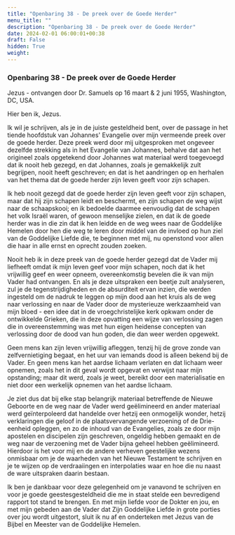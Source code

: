 ```yaml
---
title: "Openbaring 38 - De preek over de Goede Herder"
menu_title: ""
description: "Openbaring 38 - De preek over de Goede Herder"
date: 2024-02-01 06:00:01+00:38
draft: False
hidden: True
weight:
---
```

### Openbaring 38 - De preek over de Goede Herder

Jezus - ontvangen door Dr. Samuels op 16 maart & 2 juni 1955, Washington, DC, USA.

Hier ben ik, Jezus.

Ik wil je schrijven, als je in de juiste gesteldheid bent, over de passage in het tiende hoofdstuk van Johannes' Evangelie over mijn vermeende preek over de goede herder. Deze preek werd door mij uitgesproken met ongeveer dezelfde strekking als in het Evangelie van Johannes, behalve dat aan het origineel zoals opgetekend door Johannes wat materiaal werd toegevoegd dat ik nooit heb gezegd, en dat Johannes, zoals je gemakkelijk zult begrijpen, nooit heeft geschreven; en dat is het aandringen op en herhalen van het thema dat de goede herder zijn leven geeft voor zijn schapen.

Ik heb nooit gezegd dat de goede herder zijn leven geeft voor zijn schapen, maar dat hij zijn schapen leidt en beschermt, en zijn schapen de weg wijst naar de schaapskooi; en ik bedoelde daarmee eenvoudig dat de schapen het volk Israël waren, of gewoon menselijke zielen, en dat ik de goede herder was in die zin dat ik hen leidde en de weg wees naar de Goddelijke Hemelen door hen die weg te leren door middel van de invloed op hun ziel van de Goddelijke Liefde die, te beginnen met mij, nu openstond voor allen die haar in alle ernst en oprecht zouden zoeken.

Nooit heb ik in deze preek van de goede herder gezegd dat de Vader mij liefheeft omdat ik mijn leven geef voor mijn schapen, noch dat ik het vrijwillig geef en weer opneem, overeenkomstig bevelen die ik van mijn Vader had ontvangen. En als je deze uitspraken een beetje zult analyseren, zul je de tegenstrijdigheden en de absurditeit ervan inzien, die werden ingesteld om de nadruk te leggen op mijn dood aan het kruis als de weg naar verlossing en naar de Vader door de mysterieuze werkzaamheid van mijn bloed - een idee dat in de vroegchristelijke kerk opkwam onder de ontwikkelde Grieken, die in deze opvatting een wijze van verlossing zagen die in overeenstemming was met hun eigen heidense concepten van verlossing door de dood van hun goden, die dan weer werden opgewekt.

Geen mens kan zijn leven vrijwillig afleggen, tenzij hij de grove zonde van zelfvernietiging begaat, en het uur van iemands dood is alleen bekend bij de Vader. En geen mens kan het aardse lichaam verlaten en dat lichaam weer opnemen, zoals het in dit geval wordt opgevat en verwijst naar mijn opstanding; maar dit werd, zoals je weet, bereikt door een materialisatie en niet door een werkelijk opnemen van het aardse lichaam.

Je ziet dus dat bij elke stap belangrijk materiaal betreffende de Nieuwe Geboorte en de weg naar de Vader werd geëlimineerd en ander materiaal werd geïnterpoleerd dat handelde over hetzij een onmogelijk wonder, hetzij verklaringen die geloof in de plaatsvervangende verzoening of de Drie-eenheid opleggen, en zo de inhoud van de Evangelies, zoals ze door mijn apostelen en discipelen zijn geschreven, ongeldig hebben gemaakt en de weg naar de verzoening met de Vader bijna geheel hebben geëlimineerd. Hierdoor is het voor mij en de andere verheven geestelijke wezens onmisbaar om je de waarheden van het Nieuwe Testament te schrijven en je te wijzen op de verdraaiingen en interpolaties waar en hoe die nu naast de ware uitspraken daarin bestaan.

Ik ben je dankbaar voor deze gelegenheid om je vanavond te schrijven en voor je goede geestesgesteldheid die me in staat stelde een bevredigend rapport tot stand te brengen. En met mijn liefde voor de Dokter en jou, en met mijn gebeden aan de Vader dat Zijn Goddelijke Liefde in grote porties over jou wordt uitgestort, sluit ik nu af en onderteken met Jezus van de Bijbel en Meester van de Goddelijke Hemelen.
